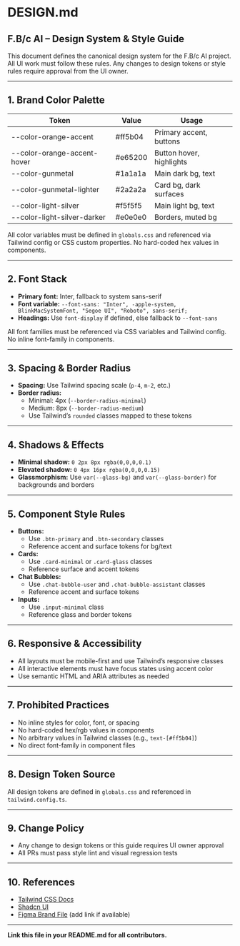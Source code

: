 # DESIGN.md

## F.B/c AI – Design System & Style Guide

This document defines the canonical design system for the F.B/c AI project. All UI work must follow these rules. Any changes to design tokens or style rules require approval from the UI owner.

---

## 1. Brand Color Palette

| Token                  | Value         | Usage                        |
|------------------------|--------------|------------------------------|
| --color-orange-accent  | #ff5b04      | Primary accent, buttons      |
| --color-orange-accent-hover | #e65200 | Button hover, highlights     |
| --color-gunmetal       | #1a1a1a      | Main dark bg, text           |
| --color-gunmetal-lighter | #2a2a2a    | Card bg, dark surfaces       |
| --color-light-silver   | #f5f5f5      | Main light bg, text          |
| --color-light-silver-darker | #e0e0e0 | Borders, muted bg            |

All color variables must be defined in `globals.css` and referenced via Tailwind config or CSS custom properties. No hard-coded hex values in components.

---

## 2. Font Stack

- **Primary font:** Inter, fallback to system sans-serif
- **Font variable:** `--font-sans: "Inter", -apple-system, BlinkMacSystemFont, "Segoe UI", "Roboto", sans-serif;`
- **Headings:** Use `font-display` if defined, else fallback to `--font-sans`

All font families must be referenced via CSS variables and Tailwind config. No inline font-family in components.

---

## 3. Spacing & Border Radius

- **Spacing:** Use Tailwind spacing scale (`p-4`, `m-2`, etc.)
- **Border radius:**
  - Minimal: 4px (`--border-radius-minimal`)
  - Medium: 8px (`--border-radius-medium`)
  - Use Tailwind’s `rounded` classes mapped to these tokens

---

## 4. Shadows & Effects

- **Minimal shadow:** `0 2px 8px rgba(0,0,0,0.1)`
- **Elevated shadow:** `0 4px 16px rgba(0,0,0,0.15)`
- **Glassmorphism:** Use `var(--glass-bg)` and `var(--glass-border)` for backgrounds and borders

---

## 5. Component Style Rules

- **Buttons:**
  - Use `.btn-primary` and `.btn-secondary` classes
  - Reference accent and surface tokens for bg/text
- **Cards:**
  - Use `.card-minimal` or `.card-glass` classes
  - Reference surface and accent tokens
- **Chat Bubbles:**
  - Use `.chat-bubble-user` and `.chat-bubble-assistant` classes
  - Reference accent and surface tokens
- **Inputs:**
  - Use `.input-minimal` class
  - Reference glass and border tokens

---

## 6. Responsive & Accessibility

- All layouts must be mobile-first and use Tailwind’s responsive classes
- All interactive elements must have focus states using accent color
- Use semantic HTML and ARIA attributes as needed

---

## 7. Prohibited Practices

- No inline styles for color, font, or spacing
- No hard-coded hex/rgb values in components
- No arbitrary values in Tailwind classes (e.g., `text-[#ff5b04]`)
- No direct font-family in component files

---

## 8. Design Token Source

All design tokens are defined in `globals.css` and referenced in `tailwind.config.ts`.

---

## 9. Change Policy

- Any change to design tokens or this guide requires UI owner approval
- All PRs must pass style lint and visual regression tests

---

## 10. References

- [Tailwind CSS Docs](https://tailwindcss.com/docs)
- [Shadcn UI](https://ui.shadcn.com/)
- [Figma Brand File](#) (add link if available)

---

**Link this file in your README.md for all contributors.**

